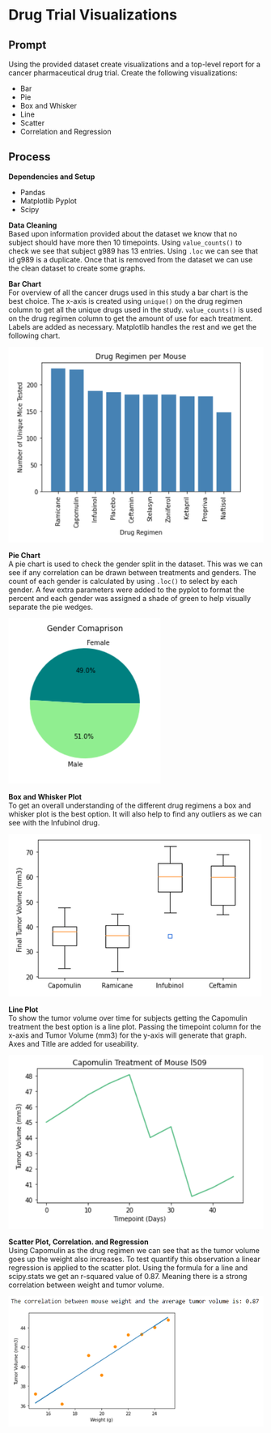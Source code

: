 # Drug Trial Visualizations

## Prompt
Using the provided dataset create visualizations and a top-level report for a cancer pharmaceutical drug trial.
Create the following visualizations:
* Bar
* Pie
* Box and Whisker
* Line
* Scatter
* Correlation and Regression

## Process  
**Dependencies and Setup**  
* Pandas
* Matplotlib Pyplot
* Scipy 

**Data Cleaning**  
Based upon information provided about the dataset we know that no subject should have more then 10 timepoints. Using `value_counts()` to check we see that subject g989 has 13 entries. Using `.loc` we can see that id g989 is a duplicate. Once that is removed from the dataset we can use the clean dataset to create some graphs.

**Bar Chart**  
For overview of all the cancer drugs used in this study a bar chart is the best choice. The x-axis is created using `unique()` on the drug regimen column to get all the unique drugs used in the study. `value_counts()` is used on the drug regimen column to get the amount of use for each treatment. Labels are added as necessary. Matplotlib handles the rest and we get the following chart.

<img src="images/bar.png" height="auto"> 

**Pie Chart**  
A pie chart is used to check the gender split in the dataset. This was we can see if any correlation can be drawn between treatments and genders. The count of each gender is calculated by using `.loc()` to select by each gender. A few extra parameters were added to the pyplot to format the percent and each gender was assigned a shade of green to help visually separate the pie wedges.

<img src="images/pie.png" height="auto"> 

**Box and Whisker Plot**  
To get an overall understanding of the different drug regimens a box and whisker plot is the best option. It will also help to find any outliers as we can see with the Infubinol drug.

<img src="images/box_whisker.png" height="auto"> 

**Line Plot**  
To show the tumor volume over time for subjects getting the Capomulin treatment the best option is a line plot. Passing the timepoint column for the x-axis and Tumor Volume (mm3) for the y-axis will generate that graph. Axes and Title are added for useability.

<img src="images/line.png" height="auto"> 

**Scatter Plot, Correlation. and Regression**  
Using Capomulin as the drug regimen we can see that as the tumor volume goes up the weight also increases. To test quantify this observation a linear regression is applied to the scatter plot. Using the formula for a line and scipy.stats we get an r-squared value of 0.87. Meaning there is a strong correlation between weight and tumor volume.

 <img src="images/scatter.png" height="auto"> 


